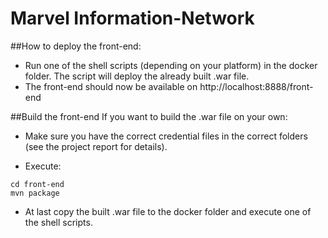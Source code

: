 # Marvel Information-Network
##How to deploy the front-end: 
- Run one of the shell scripts (depending on your platform) in the docker folder. The script will deploy the already built .war file.
- The front-end should now be available on http://localhost:8888/front-end

##Build the front-end
If you want to build the .war file on your own:

- Make sure you have the correct credential files in the correct folders (see the project report for details).

- Execute: 

```
cd front-end
mvn package
```

- At last copy the built .war file to the docker folder and execute one of the shell scripts.
